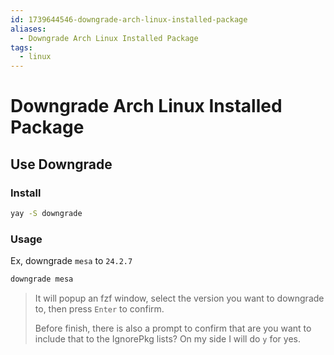 ```yaml
---
id: 1739644546-downgrade-arch-linux-installed-package
aliases:
  - Downgrade Arch Linux Installed Package
tags:
  - linux
---
```


# Downgrade Arch Linux Installed Package

## Use Downgrade

### Install

```bash
yay -S downgrade
```

### Usage

Ex, downgrade `mesa` to `24.2.7`

```bash
downgrade mesa
```

> It will popup an fzf window, select the version you want to downgrade to, then press `Enter` to confirm.
>
> Before finish, there is also a prompt to confirm that are you want to include that to the IgnorePkg lists? On my side I will do `y` for yes.
